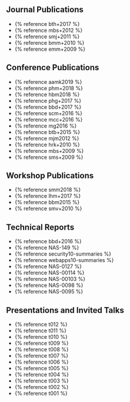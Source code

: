 
## Journal Publications
* {% reference bth+2017 %}
* {% reference mbs+2012 %}
* {% reference smj+2011 %}
* {% reference bmm+2010 %}
* {% reference emm+2009 %}

## Conference Publications
* {% reference aamk2019 %}
* {% reference phm+2018 %}
* {% reference hbm2018 %}
* {% reference phg+2017 %}
* {% reference bbd+2017 %}
* {% reference scm+2016 %}
* {% reference mcc+2016 %}
* {% reference mg2016 %}
* {% reference btb+2015 %}
* {% reference mjm2012 %}
* {% reference hrk+2010 %}
* {% reference mbs+2009 %}
* {% reference sms+2009 %}

## Workshop Publications
* {% reference smm2018 %}
* {% reference lhm+2017 %}
* {% reference bbm2015 %}
* {% reference smv+2010 %}

## Technical Reports
* {% reference bbd+2016 %}
* {% reference NAS-149 %}
* {% reference security10-summaries %}
* {% reference webapps10-summaries %}
* {% reference NAS-0127 %}
* {% reference NAS-00114 %}
* {% reference NAS-00103 %}
* {% reference NAS-0098 %}
* {% reference NAS-0095 %}

## Presentations and Invited Talks
* {% reference t012 %}
* {% reference t011 %}
* {% reference t010 %}
* {% reference t009 %}
* {% reference t008 %}
* {% reference t007 %}
* {% reference t006 %}
* {% reference t005 %}
* {% reference t004 %}
* {% reference t003 %}
* {% reference t002 %}
* {% reference t001 %}

